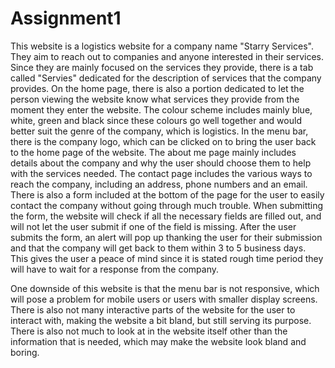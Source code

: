 # Assignment1

This website is a logistics website for a company name "Starry Services". They aim to reach out to companies and anyone interested in their services. Since they are mainly
focused on the services they provide, there is a tab called "Servies" dedicated for the description of services that the company provides. On the home page, there is also
a portion dedicated to let the person viewing the website know what services they provide from the moment they enter the website. The colour scheme includes mainly blue, white,
green and black since these colours go well together and would better suit the genre of the company, which is logistics. In the menu bar, there is the company logo, which can
be clicked on to bring the user back to the home page of the website. The about me page mainly includes details about the company and why the user should choose them to help with
the services needed. The contact page includes the various ways to reach the company, including an address, phone numbers and an email. There is also a form included at the
bottom of the page for the user to easily contact the company without going through much trouble. When submitting the form, the website will check if all the necessary fields
are filled out, and will not let the user submit if one of the field is missing. After the user submits the form, an alert will pop up thanking the user for their submission
and that the company will get back to them within 3 to 5 business days. This gives the user a peace of mind since it is stated rough time period they will have to wait for a
response from the company.

One downside of this website is that the menu bar is not responsive, which will pose a problem for mobile users or users with smaller display screens. There is also not many
interactive parts of the website for the user to interact with, making the website a bit bland, but still serving its purpose. There is also not much to look at in the website
itself other than the information that is needed, which may make the website look bland and boring.
